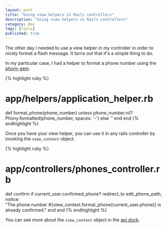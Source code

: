 ```yaml
---
layout: post
title: "Using view helpers in Rails controllers"
description: "Using view helpers in Rails controllers"
category: Dev
tags: [rails]
published: true
---
```


The other day I needed to use a view helper in my controller in order to
nicely format a flash message. It turns out that it's a simple thing to
do.

In my particular case, I had a helper to format a phone number using the
[phony gem](https://github.com/floere/phony).

{% highlight ruby %}
  # app/helpers/application_helper.rb
  def format_phone(phone_number)
    unless phone_number.nil?
      Phony.formatted(phone_number, spaces: '-')
    else
      ''
    end
  end
{% endhighlight %}

<!--more-->

Once you have your view helper, you can use it in any rails controller by
invoking the `view_context` object:

{% highlight ruby %}
  # app/controllers/phones_controller.rb
  def confirm
    if current_user.confirmed_phone?
      redirect_to edit_phone_path,
        notice: \
          "The phone number #{view_context.format_phone(current_user.phone)}
          is already confirmed."
    end
  end
{% endhighlight %}

You can see more about the `view_context` object in the
[api dock](http://apidock.com/rails/AbstractController/Rendering/view_context).

